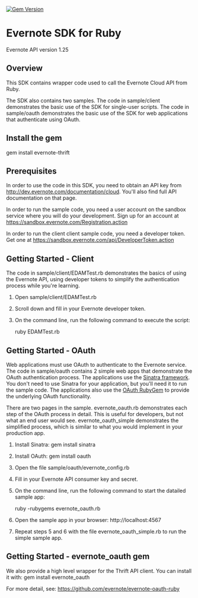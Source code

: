 [![Gem Version](https://badge.fury.io/rb/evernote-thrift.png)](http://badge.fury.io/rb/evernote-thrift)

Evernote SDK for Ruby
=====================

Evernote API version 1.25

Overview
--------
This SDK contains wrapper code used to call the Evernote Cloud API from Ruby.

The SDK also contains two samples. The code in sample/client demonstrates the basic use of the SDK for single-user scripts. The code in sample/oauth demonstrates the basic use of the SDK for web applications that authenticate using OAuth.

Install the gem
---------------
gem install evernote-thrift

Prerequisites
-------------
In order to use the code in this SDK, you need to obtain an API key from http://dev.evernote.com/documentation/cloud. You'll also find full API documentation on that page.

In order to run the sample code, you need a user account on the sandbox service where you will do your development. Sign up for an account at https://sandbox.evernote.com/Registration.action 

In order to run the client client sample code, you need a developer token. Get one at https://sandbox.evernote.com/api/DeveloperToken.action

Getting Started - Client
------------------------
The code in sample/client/EDAMTest.rb demonstrates the basics of using the Evernote API, using developer tokens to simplify the authentication process while you're learning. 

1. Open sample/client/EDAMTest.rb
2. Scroll down and fill in your Evernote developer token.
3. On the command line, run the following command to execute the script: 

    ruby EDAMTest.rb

Getting Started - OAuth
-----------------------
Web applications must use OAuth to authenticate to the Evernote service. The code in sample/oauth contains 2 simple web apps that demonstrate the OAuth authentication process. The applications use the [Sinatra framework](http://www.sinatrarb.com/). You don't need to use Sinatra for your application, but you'll need it to run the sample code. The applications also use the [OAuth RubyGem](http://rubygems.org/gems/oauth) to provide the underlying OAuth functionality.

There are two pages in the sample. evernote_oauth.rb demonstrates each step of the OAuth process in detail. This is useful for developers, but not what an end user would see. evernote_oauth_simple demonstrates the simplified process, which is similar to what you would implement in your production app.

1. Install Sinatra: gem install sinatra
2. Install OAuth: gem install oauth
3. Open the file sample/oauth/evernote_config.rb
4. Fill in your Evernote API consumer key and secret.
5. On the command line, run the following command to start the datailed sample app:

    ruby -rubygems evernote_oauth.rb
6. Open the sample app in your browser: http://localhost:4567
7. Repeat steps 5 and 6 with the file evernote_oauth_simple.rb to run the simple sample app.

Getting Started - evernote_oauth gem
------------------------------------
We also provide a high level wrapper for the Thrift API client.  You can install it with:
gem install evernote_oauth

For more detail, see: https://github.com/evernote/evernote-oauth-ruby
